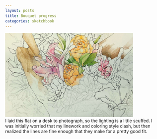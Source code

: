 ```yaml
---
layout: posts
title: Bouquet progress
categories: sketchbook
---
```

<a href="/images/for-posts/bouquet_wip_.png" target="_blank"><img src="/images/for-posts/bouquet_wip_.png" width="412px"></a>
<br>I laid this flat on a desk to photograph, so the lighting is a little scuffed. I was initially worried that my linework and coloring style clash, but then realized the lines are fine enough that they make for a pretty good fit.